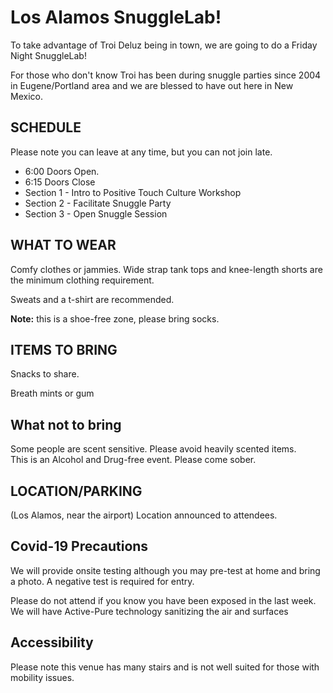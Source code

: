 # Los Alamos SnuggleLab!

To take advantage of Troi Deluz being in town, we are going to do a Friday Night SnuggleLab!

For those who don't know Troi has been during snuggle parties since 2004 in Eugene/Portland area and we are blessed to have out here in New Mexico.


## SCHEDULE

Please note you can leave at any time, but you can not join late.

* 6:00 Doors Open. 
* 6:15 Doors Close
* Section 1 - Intro to Positive Touch Culture Workshop
* Section 2 - Facilitate Snuggle Party
* Section 3 - Open Snuggle Session


## WHAT TO WEAR

Comfy clothes or jammies. Wide strap tank tops and knee-length shorts are the minimum clothing requirement.

Sweats and a t-shirt are recommended.

**Note:** this is a shoe-free zone, please bring socks.

## ITEMS TO BRING

Snacks to share. 

Breath mints or gum

## What not to bring

Some people are scent sensitive. Please avoid heavily scented items.  
This is an Alcohol and Drug-free event. Please come sober.

## LOCATION/PARKING 

(Los Alamos, near the airport) Location announced to attendees.

## Covid-19 Precautions

We will provide onsite testing although you may pre-test at home and bring a photo. A negative test is required for entry.

Please do not attend if you know you have been exposed in the last week.
We will have Active-Pure technology sanitizing the air and surfaces

## Accessibility 

Please note this venue has many stairs and is not well suited for those with mobility issues.

